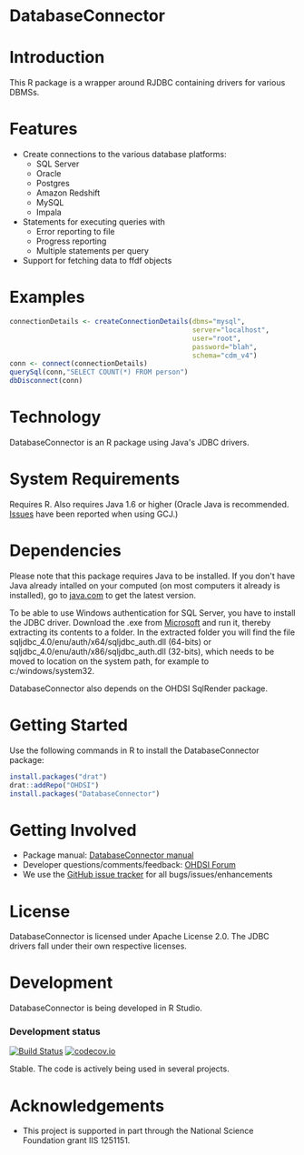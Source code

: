 DatabaseConnector
=================

Introduction
============
This R package is a wrapper around RJDBC containing drivers for various DBMSs. 

Features
========
- Create connections to the various database platforms:
  - SQL Server
  - Oracle
  - Postgres
  - Amazon Redshift
  - MySQL
  - Impala
- Statements for executing queries with 
  - Error reporting to file
  - Progress reporting
  - Multiple statements per query
- Support for fetching data to ffdf objects

Examples
========
```r
connectionDetails <- createConnectionDetails(dbms="mysql", 
                                             server="localhost",
                                             user="root",
                                             password="blah",
                                             schema="cdm_v4")
conn <- connect(connectionDetails)
querySql(conn,"SELECT COUNT(*) FROM person")
dbDisconnect(conn)
```

Technology
============
DatabaseConnector is an R package using Java's JDBC drivers. 

System Requirements
===================
Requires R. Also requires Java 1.6 or higher (Oracle Java is recommended. [Issues](https://github.com/OHDSI/DatabaseConnector/issues/8) have been reported when using GCJ.) 

Dependencies
============
Please note that this package requires Java to be installed. If you don't have Java already intalled on your computed (on most computers it already is installed), go to [java.com](http://java.com) to get the latest version.

To be able to use Windows authentication for SQL Server, you have to install the JDBC driver. Download the .exe from [Microsoft](http://www.microsoft.com/en-us/download/details.aspx?displaylang=en&id=11774) and run it, thereby extracting its contents to a folder. In the extracted folder you will find the file sqljdbc_4.0/enu/auth/x64/sqljdbc_auth.dll (64-bits) or sqljdbc_4.0/enu/auth/x86/sqljdbc_auth.dll (32-bits), which needs to be moved to location on the system path, for example to c:/windows/system32.

DatabaseConnector also depends on the OHDSI SqlRender package.

Getting Started
===============
Use the following commands in R to install the DatabaseConnector package:

  ```r
  install.packages("drat")
  drat::addRepo("OHDSI")
  install.packages("DatabaseConnector")
  ```

Getting Involved
=============
* Package manual: [DatabaseConnector manual](https://raw.githubusercontent.com/OHDSI/DatabaseConnector/master/extras/DatabaseConnector.pdf) 
* Developer questions/comments/feedback: <a href="http://forums.ohdsi.org/c/developers">OHDSI Forum</a>
* We use the <a href="../../issues">GitHub issue tracker</a> for all bugs/issues/enhancements

License
=======
DatabaseConnector is licensed under Apache License 2.0. The JDBC drivers fall under their own respective licenses.

Development
===========
DatabaseConnector is being developed in R Studio.

### Development status
[![Build Status](https://travis-ci.org/OHDSI/DatabaseConnector.svg?branch=master)](https://travis-ci.org/OHDSI/DatabaseConnector)
[![codecov.io](https://codecov.io/github/OHDSI/DatabaseConnector/coverage.svg?branch=master)](https://codecov.io/github/OHDSI/DatabaseConnector?branch=master)

Stable. The code is actively being used in several projects.


# Acknowledgements
- This project is supported in part through the National Science Foundation grant IIS 1251151.

